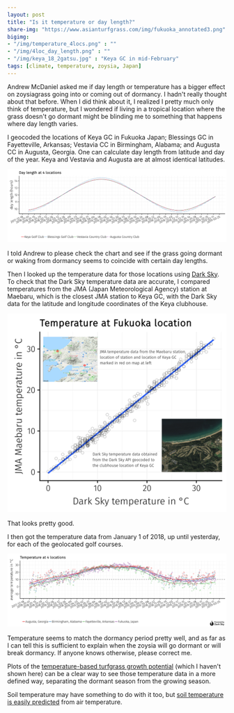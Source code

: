 ```yaml
---
layout: post
title: "Is it temperature or day length?"
share-img: "https://www.asianturfgrass.com/img/fukuoka_annotated3.png"
bigimg:
- "/img/temperature_4locs.png" : ""
- "/img/4loc_day_length.png" : ""
- "/img/keya_18_2gatsu.jpg" : "Keya GC in mid-February"
tags: [climate, temperature, zoysia, Japan]
---
```


Andrew McDaniel asked me if day length or temperature has a bigger effect on zoysiagrass going into or coming out of dormancy. I hadn't really thought about that before. When I did think about it, I realized I pretty much only think of temperature, but I wondered if living in a tropical location where the grass doesn't go dormant might be blinding me to something that happens where day length varies. 

I geocoded the locations of Keya GC in Fukuoka Japan; Blessings GC in Fayetteville, Arkansas; Vestavia CC in Birmingham, Alabama; and Augusta CC in Augusta, Georgia. One can calculate day length from latitude and day of the year. Keya and Vestavia and Augusta are at almost identical latitudes.

![day length](/img/4loc_day_length.png)

I told Andrew to please check the chart and see if the grass going dormant or waking from dormancy seems to coincide with certain day lengths.

Then I looked up the temperature data for those locations using [Dark Sky](https://darksky.net). To check that the Dark Sky temperature data are accurate, I compared temperatures from the JMA (Japan Meteorological Agency) station at Maebaru, which is the closest JMA station to Keya GC, with the Dark Sky data for the latitude and longitude coordinates of the Keya clubhouse. 

![keya dark sky vs maebaru jma temperature data](/img/fukuoka_annotated3.png)

That looks pretty good.

I then got the temperature data from January 1 of 2018, up until yesterday, for each of the geolocated golf courses. 

![temperatures 4 locations](/img/temperature_4locs.png)

Temperature seems to match the dormancy period pretty well, and as far as I can tell this is sufficient to explain when the zoysia will go dormant or will break dormancy. If anyone knows otherwise, please correct me. 

Plots of the [temperature-based turfgrass growth potential](https://www.asianturfgrass.com/2017-09-01-gp-explained-photos/) (which I haven't shown here) can be a clear way to see those temperature data in a more defined way, separating the dormant season from the growing season.

Soil temperature may have something to do with it too, but [soil temperature is easily predicted](https://www.asianturfgrass.com/2018-08-10-soil-temperature-turf-hack/) from air temperature.
